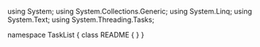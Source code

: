 ﻿using System;
using System.Collections.Generic;
using System.Linq;
using System.Text;
using System.Threading.Tasks;

namespace TaskList
{
    class README
    {
    }
}
